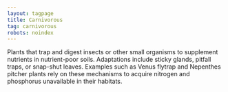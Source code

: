 ```yaml
---
layout: tagpage
title: Carnivorous
tag: carnivorous
robots: noindex
---
```


Plants that trap and digest insects or other small organisms to supplement nutrients in nutrient-poor soils. Adaptations include sticky glands, pitfall traps, or snap-shut leaves. Examples such as Venus flytrap and Nepenthes pitcher plants rely on these mechanisms to acquire nitrogen and phosphorus unavailable in their habitats.
